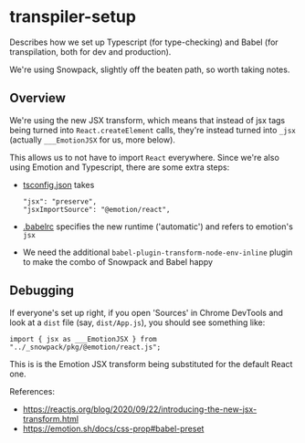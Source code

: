 # transpiler-setup

Describes how we set up Typescript (for type-checking) and Babel (for transpilation,
both for dev and production).

We're using Snowpack, slightly off the beaten path, so worth taking notes.

## Overview

We're using the new JSX transform, which means that instead of jsx tags being
turned into `React.createElement` calls, they're instead turned into `_jsx`
(actually `___EmotionJSX` for us, more below).

This allows us to not have to import `React` everywhere. Since we're also
using Emotion and Typescript, there are some extra steps:

- [tsconfig.json](./tsconfig.json) takes
  ```
  "jsx": "preserve",
  "jsxImportSource": "@emotion/react",
  ```
- [.babelrc](./babelrc) specifies the new runtime ('automatic') and refers to
  emotion's `jsx`
  
- We need the additional `babel-plugin-transform-node-env-inline` plugin to make the combo
of Snowpack and Babel happy
  
## Debugging

If everyone's set up right, if you open 'Sources' in Chrome DevTools and look at
a `dist` file (say, `dist/App.js`), you should see something like:

`import { jsx as ___EmotionJSX } from "../_snowpack/pkg/@emotion/react.js";`

This is is the Emotion JSX transform being substituted for the default React one.


References:

- https://reactjs.org/blog/2020/09/22/introducing-the-new-jsx-transform.html
- https://emotion.sh/docs/css-prop#babel-preset
